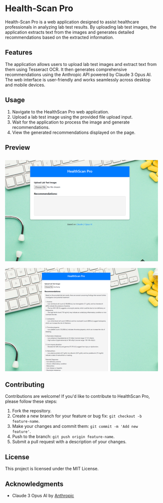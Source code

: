 # Health-Scan Pro

Health-Scan Pro is a web application designed to assist healthcare professionals in analyzing lab test results. By uploading lab test images, the application extracts text from the images and generates detailed recommendations based on the extracted information.

## Features

The application allows users to upload lab test images and extract text from them using Tesseract OCR. It then generates comprehensive recommendations using the Anthropic API powered by Claude 3 Opus AI. The web interface is user-friendly and works seamlessly across desktop and mobile devices.
  
## Usage

1. Navigate to the HealthScan Pro web application.
2. Upload a lab test image using the provided file upload input.
3. Wait for the application to process the image and generate recommendations.
4. View the generated recommendations displayed on the page.

## Preview

![Image 1](image1.png)
---
![Image 2](image2.png)

## Contributing

Contributions are welcome! If you'd like to contribute to HealthScan Pro, please follow these steps:

1. Fork the repository.
2. Create a new branch for your feature or bug fix: `git checkout -b feature-name`.
3. Make your changes and commit them: `git commit -m 'Add new feature'`.
4. Push to the branch: `git push origin feature-name`.
5. Submit a pull request with a description of your changes.

## License

This project is licensed under the MIT License.

## Acknowledgments

- Claude 3 Opus AI by [Anthropic](https://claude.ai/chats)

  
